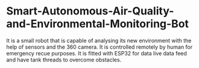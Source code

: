 # Smart-Autonomous-Air-Quality-and-Environmental-Monitoring-Bot
It is a small robot that is capable of analysing its new environment with the help of sensors and the 360 camera. It is controlled remotely by human for emergency recue purposes. It is fitted with ESP32 for data live data feed and have tank threads to overcome obstacles.
